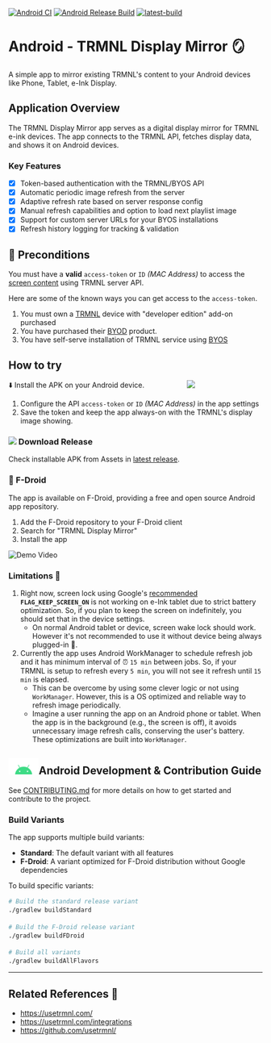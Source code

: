 [![Android CI](https://github.com/usetrmnl/trmnl-android/actions/workflows/android.yml/badge.svg)](https://github.com/usetrmnl/trmnl-android/actions/workflows/android.yml) [![Android Release Build](https://github.com/usetrmnl/trmnl-android/actions/workflows/android-release.yml/badge.svg)](https://github.com/usetrmnl/trmnl-android/actions/workflows/android-release.yml) [![latest-build](https://badgen.net/github/release/usetrmnl/trmnl-android?label=Latest%20Build)](https://github.com/usetrmnl/trmnl-android/releases/latest)

# Android - TRMNL Display Mirror 🪞
A simple app to mirror existing TRMNL's content to your Android devices like Phone, Tablet, e-Ink Display.

## Application Overview

The TRMNL Display Mirror app serves as a digital display mirror for TRMNL e-ink devices. The app connects to the TRMNL API, fetches display data, and shows it on Android devices.

### Key Features

- [x] Token-based authentication with the TRMNL/BYOS API
- [x] Automatic periodic image refresh from the server
- [x] Adaptive refresh rate based on server response config
- [x] Manual refresh capabilities and option to load next playlist image
- [x] Support for custom server URLs for your BYOS installations
- [x] Refresh history logging for tracking & validation

## 📜 Preconditions
You must have a **valid** `access-token` or `ID` _(MAC Address)_ to access the [screen content](https://docs.usetrmnl.com/go/private-api/fetch-screen-content) using TRMNL server API.

Here are some of the known ways you can get access to the `access-token`.

1. You must own a [TRMNL](https://usetrmnl.com/) device with "developer edition" add-on purchased
2. You have purchased their [BYOD](https://docs.usetrmnl.com/go/diy/byod) product.
3. You have self-serve installation of TRMNL service using [BYOS](https://docs.usetrmnl.com/go/diy/byos)


## How to try
⬇️ Install the APK on your Android device.
<img src="https://github.com/user-attachments/assets/6ec04cf5-b72c-429a-a435-406f0051d221" align="right" width="150">
1. Configure the API `access-token` or `ID` _(MAC Address)_ in the app settings
2. Save the token and keep the app always-on with the TRMNL's display image showing.

### <img src="https://github.com/user-attachments/assets/64b4b132-a885-4783-98e3-c201bae6ccff" width="25"> Download Release
Check installable APK from Assets in [latest release](https://github.com/usetrmnl/trmnl-android/releases).

### 📱 F-Droid
The app is available on F-Droid, providing a free and open source Android app repository.
1. Add the F-Droid repository to your F-Droid client
2. Search for "TRMNL Display Mirror"
3. Install the app

<img alt="Demo Video" src="https://github.com/user-attachments/assets/2e3fcdef-2681-4c06-9372-2ad98131fb3c" width="500">  

### Limitations 🚧
1. Right now, screen lock using Google's [recommended](https://developer.android.com/develop/background-work/background-tasks/awake/screen-on) **`FLAG_KEEP_SCREEN_ON`** is not working on e-Ink tablet due to strict battery optimization. So, if you plan to keep the screen on indefinitely, you should set that in the device settings.
    * On normal Android tablet or device, screen wake lock should work. However it's not recommended to use it without device being always plugged-in 🔌.
2. Currently the app uses Android WorkManager to schedule refresh job and it has minimum interval of ⏰ `15 min` between jobs. So, if your TRMNL is setup to refresh every `5 min`, you will not see it refresh until `15 min` is elapsed.
    * This can be overcome by using some clever logic or not using `WorkManager`. However, this is a OS optimized and reliable way to refresh image periodically.
    * Imagine a user running the app on an Android phone or tablet. When the app is in the background (e.g., the screen is off), it avoids unnecessary image refresh calls, conserving the user's battery. These optimizations are built into `WorkManager`.



## <img src="project-resources/logo/android-logo-head.svg" width="60" alt="android logo"/>Android Development & Contribution Guide
See [CONTRIBUTING.md](CONTRIBUTING.md) for more details on how to get started and contribute to the project.

### Build Variants
The app supports multiple build variants:
- **Standard**: The default variant with all features
- **F-Droid**: A variant optimized for F-Droid distribution without Google dependencies

To build specific variants:
```bash
# Build the standard release variant
./gradlew buildStandard

# Build the F-Droid release variant
./gradlew buildFDroid

# Build all variants
./gradlew buildAllFlavors
```

---

## Related References 📖
* https://usetrmnl.com/
* https://usetrmnl.com/integrations
* https://github.com/usetrmnl/
